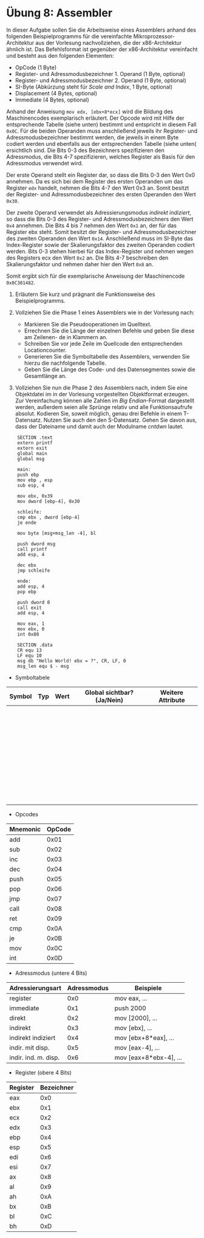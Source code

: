 # Übung 8: Assembler

In dieser Aufgabe sollen Sie die Arbeitsweise eines Assemblers anhand des folgenden Beispielprogramms für die vereinfachte Mikroprozessor-Architektur aus der Vorlesung nachvollziehen, die der x86-Architektur ähnlich ist. Das Befehlsformat ist gegenüber der x86-Architektur vereinfacht und besteht aus den folgenden Elementen:

* OpCode (1 Byte)
* Register- und Adressmodusbezeichner 1. Operand (1 Byte, optional)
* Register- und Adressmodusbezeichner 2. Operand (1 Byte, optional)
* SI-Byte (Abkürzung steht für *Scale and Index*, 1 Byte, optional)
* Displacement (4 Bytes, optional)
* Immediate (4 Bytes, optional)

Anhand der Anweisung `mov edx, [ebx+8*ecx]` wird die Bildung des Maschinencodes exemplarisch erläutert. Der Opcode wird mit Hilfe der entsprechende Tabelle (siehe unten) bestimmt und entspricht in diesem Fall `0x0C`. Für die beiden Operanden muss anschließend jeweils ihr Register- und Adressmodusbezeichner bestimmt werden, die jeweils in einem Byte codiert werden und ebenfalls aus der entsprechenden Tabelle (siehe unten( ersichtlich sind. Die Bits 0-3 des Bezeichners spezifizieren den Adressmodus, die Bits 4-7 spezifizieren, welches Register als Basis für den Adressmodus verwendet wird.

Der erste Operand stellt ein Register dar, so dass die Bits 0-3 den Wert 0x0 annehmen. Da es sich bei dem Register des ersten Operanden um das Register `edx` handelt, nehmen die Bits 4-7 den Wert 0x3 an. Somit besitzt der Register- und Adressmodusbezeichner des ersten Operanden den Wert `0x30`.

Der zweite Operand verwendet als Adressierungsmodus *indirekt indiziert*, so dass die Bits 0-3 des Register- und Adressmodusbezeichners den Wert `0x4` annehmen. Die Bits 4 bis 7 nehmen den Wert `0x1` an, der für das Register ebx steht. Somit besitzt der Register- und Adressmodusbezeichner des zweiten Operanden den Wert `0x14`. Anschließend muss im SI-Byte das Index-Register sowie der Skalierungsfaktor des zweiten Operanden codiert werden. Bits 0-3 stehen hierbei für das Index-Register und nehmen wegen des Registers ecx den Wert `0x2` an. Die Bits 4-7 beschreiben den Skalierungsfaktor und nehmen daher hier den Wert `0x8` an.

Somit ergibt sich für die exemplarische Anweisung der Maschinencode `0x0C301482`.

1. Erläutern Sie kurz und prägnant die Funktionsweise des Beispielprogramms.
2. Vollziehen Sie die Phase 1 eines Assemblers wie in der Vorlesung nach:

	* Markieren Sie die Pseudooperationen im Quelltext.
	* Errechnen Sie die Länge der einzelnen Befehle und geben Sie diese am Zeilenen- de in Klammern an.
	* Schreiben Sie vor jede Zeile im Quellcode den entsprechenden Locationcounter.
	* Generieren Sie die Symboltabelle des Assemblers, verwenden Sie hierzu die nachfolgende Tabelle.
	* Geben Sie die Länge des Code- und des Datensegmentes sowie die Gesamtlänge an.

3. Vollziehen Sie nun die Phase 2 des Assemblers nach, indem Sie eine Objektdatei im in der Vorlesung vorgestellten Objektformat erzeugen. Zur Vereinfachung können alle Zahlen im *Big Endian*-Format dargestellt werden, außerdem seien alle Sprünge relativ und alle Funktionsaufrufe absolut. Kodieren Sie, soweit möglich, genau drei Befehle in einem T-Datensatz. Nutzen Sie auch den den S-Datensatz. Gehen Sie davon aus, dass der Dateiname und damit auch der Modulname *cntdwn* lautet.

```assembler
	SECTION .text
	extern printf
	extern exit
	global main
	global msg
	
	main:
	push ebp
	mov ebp , esp
	sub esp, 4
	
	mov ebx, 0x39
	mov dword [ebp-4], 0x30
	
	schleife:
	cmp ebx , dword [ebp-4]
	je ende
	
	mov byte [msg+msg_len -4], bl
	
	push dword msg
	call printf
	add esp, 4
	
	dec ebx
	jmp schleife
	
	ende:
	add esp, 4
	pop ebp
	
	push dword 0
	call exit
	add esp, 4
	
	mov eax, 1
	mov ebx, 0
	int 0x80
	
	SECTION .data
	CR equ 13
	LF equ 10
	msg db "Hello World! ebx = ?", CR, LF, 0
	msg_len equ $ - msg
```

* Symboltabele 

| Symbol | Typ | Wert | Global sichtbar? (Ja/Nein) | Weitere Attribute |
|--------|-----|------|----------------------------|-------------------|
| &#160; &nbsp; | | | | |
| &#160; &nbsp; | | | | |
| &#160; &nbsp; | | | | |
| &#160; &nbsp;| | | | |
| &#160; &nbsp;| | | | |
| &#160; &nbsp;| | | | |
| &#160; &nbsp;| | | | |
| &#160; &nbsp;| | | | |
| &#160; &nbsp;| | | | |
| &#160; &nbsp;| | | | |

* Opcodes

| Mnemonic | OpCode |
|----------|--------|
| add | 0x01 |
| sub |0x02 |
| inc | 0x03 |
| dec | 0x04 |
| push | 0x05 |
| pop | 0x06 |
| jmp | 0x07 | 
| call | 0x08 |
| ret | 0x09 | 
| cmp | 0x0A |
| je | 0x0B | 
| mov | 0x0C |
| int | 0x0D |

* Adressmodus (untere 4 Bits)

| Adressierungsart | Adressmodus | Beispiele |
|------------------|-------------|-----------|
| register | 0x0 | mov eax, ... |
| immediate | 0x1 | push 2000 |
| direkt | 0x2 | mov [2000], ...|
| indirekt | 0x3 | mov [ebx], ...|
| indirekt indiziert | 0x4 | mov [ebx+8*eax], ...|
| indir. mit disp. | 0x5 | mov [eax-4], ... |
| indir. ind. m. disp. | 0x6 | mov [eax+8*ebx-4], ...|

* Register (obere 4 Bits)

| Register | Bezeichner |
|----------|------------|
| eax | 0x0 |
| ebx | 0x1 |
| ecx | 0x2 |
| edx | 0x3 |
| ebp | 0x4 |
| esp | 0x5 |
| edi | 0x6 |
| esi | 0x7 |
| ax | 0x8 |
| al | 0x9 |
| ah | 0xA |
| bx | 0xB |
| bl | 0xC |
| bh | 0xD |
